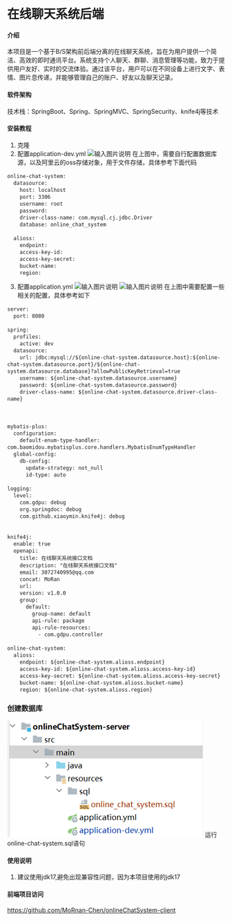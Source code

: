 # 在线聊天系统后端

#### 介绍
  本项目是一个基于B/S架构前后端分离的在线聊天系统，旨在为用户提供一个简洁、高效的即时通讯平台。系统支持个人聊天、群聊、消息管理等功能，致力于提供用户友好、实时的交流体验。通过该平台，用户可以在不同设备上进行文字、表情、图片息传递，并能够管理自己的账户、好友以及聊天记录。

#### 软件架构
技术栈：SpringBoot、Spring、SpringMVC、SpringSecurity、knife4j等技术

#### 安装教程

1.  克隆
2.  配置application-dev.yml
![输入图片说明](https://foruda.gitee.com/images/1732599689666189219/d93c53ea_13286693.png "屏幕截图")
  在上图中，需要自行配置数据库源，以及阿里云的oss存储对象，用于文件存储，具体参考下面代码

```
online-chat-system:
  datasource:
    host: localhost
    port: 3306
    username: root
    password:
    driver-class-name: com.mysql.cj.jdbc.Driver
    database: online_chat_system

  alioss:
    endpoint:
    access-key-id:
    access-key-secret:
    bucket-name:
    region:
```

3.  配置application.yml
![输入图片说明](https://foruda.gitee.com/images/1732599967665057210/60170d53_13286693.png "屏幕截图")
![输入图片说明](https://foruda.gitee.com/images/1732599972374698753/e5924419_13286693.png "屏幕截图")
  在上图中需要配置一些相关的配置，具体参考如下


```
server:
  port: 8080

spring:
  profiles:
    active: dev
  datasource:
    url: jdbc:mysql://${online-chat-system.datasource.host}:${online-chat-system.datasource.port}/${online-chat-system.datasource.database}?allowPublicKeyRetrieval=true
    username: ${online-chat-system.datasource.username}
    password: ${online-chat-system.datasource.password}
    driver-class-name: ${online-chat-system.datasource.driver-class-name}



mybatis-plus:
  configuration:
    default-enum-type-handler: com.baomidou.mybatisplus.core.handlers.MybatisEnumTypeHandler
  global-config:
    db-config:
      update-strategy: not_null
      id-type: auto

logging:
  level:
    com.gdpu: debug
    org.springdoc: debug
    com.github.xiaoymin.knife4j: debug


knife4j:
  enable: true
  openapi:
    title: 在线聊天系统接口文档
    description: "在线聊天系统接口文档"
    email: 3072740995@qq.com
    concat: MoRan
    url:
    version: v1.0.0
    group:
      default:
        group-name: default
        api-rule: package
        api-rule-resources:
          - com.gdpu.controller

online-chat-system:
  alioss:
    endpoint: ${online-chat-system.alioss.endpoint}
    access-key-id: ${online-chat-system.alioss.access-key-id}
    access-key-secret: ${online-chat-system.alioss.access-key-secret}
    bucket-name: ${online-chat-system.alioss.bucket-name}
    region: ${online-chat-system.alioss.region}
```
### 创建数据库
![输入图片说明](image.png)
运行online-chat-system.sql语句

#### 使用说明

1.  建议使用jdk17,避免出现兼容性问题，因为本项目使用的jdk17


#### 前端项目访问

https://github.com/MoRnan-Chen/onlineChatSystem-client

